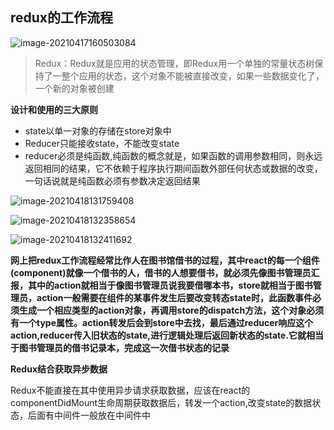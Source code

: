 ## redux的工作流程

![image-20210417160503084](C:\Users\47302\AppData\Roaming\Typora\typora-user-images\image-20210417160503084.png)

> Redux：Redux就是应用的状态管理，即Redux用一个单独的常量状态树保持了一整个应用的状态，这个对象不能被直接改变，如果一些数据变化了，一个新的对象被创建

**设计和使用的三大原则**

- state以单一对象的存储在store对象中
- Reducer只能接收state，不能改变state
- reducer必须是纯函数,纯函数的概念就是，如果函数的调用参数相同，则永远返回相同的结果，它不依赖于程序执行期间函数外部任何状态或数据的改变，一句话说就是纯函数必须有参数决定返回结果



![image-20210418131759408](C:\Users\47302\AppData\Roaming\Typora\typora-user-images\image-20210418131759408.png)



![image-20210418132358654](C:\Users\47302\AppData\Roaming\Typora\typora-user-images\image-20210418132358654.png)

![image-20210418132411692](C:\Users\47302\AppData\Roaming\Typora\typora-user-images\image-20210418132411692.png)





**网上把redux工作流程经常比作人在图书馆借书的过程，其中react的每一个组件(component)就像一个借书的人，借书的人想要借书，就必须先像图书管理员汇报，其中的action就相当于像图书管理员说我要借哪本书，store就相当于图书管理员，action一般需要在组件的某事件发生后要改变转态state时，此函数事件必须生成一个相应类型的action对象，再调用store的dispatch方法，这个对象必须有一个type属性。action转发后会到store中去找，最后通过reducer响应这个action,reducer传入旧状态的state,进行逻辑处理后返回新状态的state.它就相当于图书管理员的借书记录本，完成这一次借书状态的记录**





**Redux结合获取异步数据**

Redux不能直接在其中使用异步请求获取数据，应该在react的componentDidMount生命周期获取数据后，转发一个action,改变state的数据状态，后面有中间件一般放在中间件中









